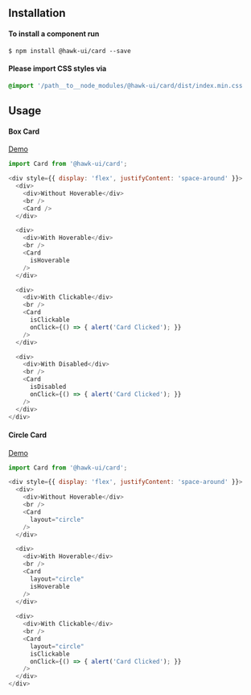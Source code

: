 ## Installation


#### To install a component run
`$ npm install @hawk-ui/card --save`


#### Please import CSS styles via
```scss noeditor
@import '/path__to__node_modules/@hawk-ui/card/dist/index.min.css
```


## Usage


#### Box Card
[Demo](https://hawk.wallnit.com/#!/Card/1)
```js static
import Card from '@hawk-ui/card';
```
```js
<div style={{ display: 'flex', justifyContent: 'space-around' }}>
  <div>
    <div>Without Hoverable</div>
    <br />
    <Card />
  </div>

  <div>
    <div>With Hoverable</div>
    <br />
    <Card
      isHoverable
    />
  </div>

  <div>
    <div>With Clickable</div>
    <br />
    <Card
      isClickable
      onClick={() => { alert('Card Clicked'); }}
    />
  </div>

  <div>
    <div>With Disabled</div>
    <br />
    <Card
      isDisabled
      onClick={() => { alert('Card Clicked'); }}
    />
  </div>
</div>
```


#### Circle Card
[Demo](https://hawk.wallnit.com/#!/Card/3)
```js static
import Card from '@hawk-ui/card';
```
```js
<div style={{ display: 'flex', justifyContent: 'space-around' }}>
  <div>
    <div>Without Hoverable</div>
    <br />
    <Card
      layout="circle"
    />
  </div>

  <div>
    <div>With Hoverable</div>
    <br />
    <Card
      layout="circle"
      isHoverable
    />
  </div>
  
  <div>
    <div>With Clickable</div>
    <br />
    <Card
      layout="circle"
      isClickable
      onClick={() => { alert('Card Clicked'); }}
    />
  </div>
</div>
```
